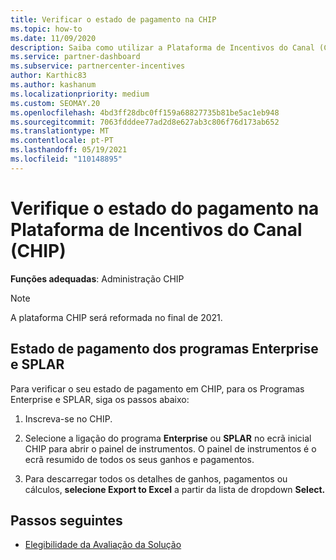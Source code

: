 ```yaml
---
title: Verificar o estado de pagamento na CHIP
ms.topic: how-to
ms.date: 11/09/2020
description: Saiba como utilizar a Plataforma de Incentivos do Canal (CHIP) para verificar o estado do pagamento. Note que chip será reformado no final de 2021.
ms.service: partner-dashboard
ms.subservice: partnercenter-incentives
author: Karthic83
ms.author: kashanum
ms.localizationpriority: medium
ms.custom: SEOMAY.20
ms.openlocfilehash: 4bd3ff28dbc0ff159a68827735b81be5ac1eb948
ms.sourcegitcommit: 7063fdddee77ad2d8e627ab3c806f76d173ab652
ms.translationtype: MT
ms.contentlocale: pt-PT
ms.lasthandoff: 05/19/2021
ms.locfileid: "110148895"
---
```

# <a name="check-payment-status-in-the-channel-incentives-platform-chip"></a>Verifique o estado do pagamento na Plataforma de Incentivos do Canal (CHIP)

**Funções adequadas**: Administração CHIP

>[!NOTE]
>A plataforma CHIP será reformada no final de 2021.

## <a name="payment-status-for-the-enterprise-and-splar-programs"></a>Estado de pagamento dos programas Enterprise e SPLAR

Para verificar o seu estado de pagamento em CHIP, para os Programas Enterprise e SPLAR, siga os passos abaixo:

1. Inscreva-se no CHIP.
 
1. Selecione a ligação do programa **Enterprise** ou **SPLAR** no ecrã inicial CHIP para abrir o painel de instrumentos. O painel de instrumentos é o ecrã resumido de todos os seus ganhos e pagamentos.
 
1. Para descarregar todos os detalhes de ganhos, pagamentos ou cálculos, **selecione Export to Excel** a partir da lista de dropdown **Select.**

## <a name="next-steps"></a>Passos seguintes

- [Elegibilidade da Avaliação da Solução](chip-solution-assessment.md) 
